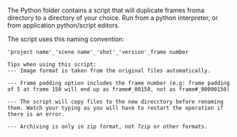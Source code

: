 The Python folder contains a script that will duplicate frames froma  directory to a directory of your choice.
Run from a python interpreter, or from application python/script editors.

The script uses this naming convention:
```````````````````````````````````````
'project name'_'scene name'_'shot'_'version'_frame number

Tips when using this script: 
--- Image format is taken from the original files automatically. 

--- Frame padding option includes the frame number (e.g: frame padding of 5 at frame 150 will end up as frame#_00150, not as frame#_00000150)

--- The script will copy files to the new direcctory before renaming them. Watch your typing as you will have to restart the operation if there is an error.

--- Archiving is only in zip format, not 7zip or other formats.